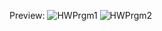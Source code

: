 Preview:
![HWPrgm1](https://user-images.githubusercontent.com/72332347/173267353-01fe5dc7-23b8-4a74-8d76-3dfa7365c86f.png)
![HWPrgm2](https://user-images.githubusercontent.com/72332347/173267355-15dc30f2-6b43-45d9-bc89-b9279b79beac.png)
